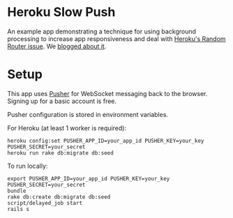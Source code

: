 # Heroku Slow Push

An example app demonstrating a technique for using background processing to increase app responsiveness and deal with [Heroku's Random Router issue](http://rapgenius.com/James-somers-herokus-ugly-secret-lyrics). We [blogged about it](http://blog.cloudcitydevelopment.com/?p=139).

# Setup

This app uses [Pusher](http://pusher.com) for WebSocket messaging back to the browser. Signing up for a basic account is free.

Pusher configuration is stored in environment variables.

For Heroku (at least 1 worker is required):
```
heroku config:set PUSHER_APP_ID=your_app_id PUSHER_KEY=your_key PUSHER_SECRET=your_secret
heroku run rake db:migrate db:seed
```

To run locally:
```
export PUSHER_APP_ID=your_app_id PUSHER_KEY=your_key PUSHER_SECRET=your_secret
bundle
rake db:create db:migrate db:seed
script/delayed_job start
rails s
```
